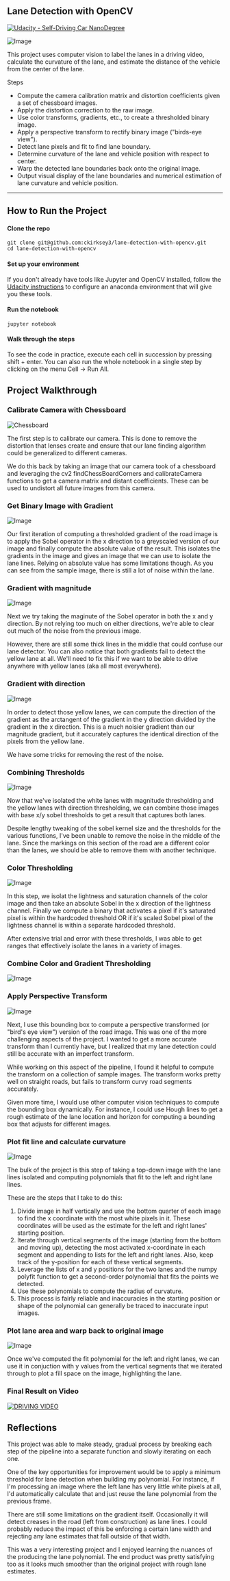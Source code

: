 ## Lane Detection with OpenCV
[![Udacity - Self-Driving Car NanoDegree](https://s3.amazonaws.com/udacity-sdc/github/shield-carnd.svg)](http://www.udacity.com/drive)

![Image](resources/plot_lane.png?raw=true "")

This project uses computer vision to label the lanes in a driving video, calculate the curvature of the lane, and estimate the distance of the vehicle from the center of the lane.

Steps
* Compute the camera calibration matrix and distortion coefficients given a set of chessboard images.
* Apply the distortion correction to the raw image.  
* Use color transforms, gradients, etc., to create a thresholded binary image.
* Apply a perspective transform to rectify binary image ("birds-eye view"). 
* Detect lane pixels and fit to find lane boundary.
* Determine curvature of the lane and vehicle position with respect to center.
* Warp the detected lane boundaries back onto the original image.
* Output visual display of the lane boundaries and numerical estimation of lane curvature and vehicle position.

---

## How to Run the Project

#### Clone the repo
```
git clone git@github.com:ckirksey3/lane-detection-with-opencv.git
cd lane-detection-with-opencv
```

#### Set up your environment
If you don't already have tools like Jupyter and OpenCV installed, follow the [Udacity instructions](https://github.com/udacity/CarND-Term1-Starter-Kit/blob/master/doc/configure_via_anaconda.md) to configure an anaconda environment that will give you these tools.

#### Run the notebook
```
jupyter notebook
```

#### Walk through the steps
To see the code in practice, execute each cell in succession by pressing shift + enter.
You can also run the whole notebook in a single step by clicking on the menu Cell -> Run All.

## Project Walkthrough


### Calibrate Camera with Chessboard
![Chessboard](resources/chessboard.png?raw=true "Chessboard calibration")

The first step is to calibrate our camera. This is done to remove the distortion that lenses create and ensure that our lane finding algorithm could be generalized to different cameras.

We do this back by taking an image that our camera took of a chessboard and leveraging the cv2 findChessBoardCorners and calibrateCamera functions to get a camera matrix and distant coefficients. These can be used to undistort all future images from this camera.

### Get Binary Image with Gradient
![Image](resources/threshold_gradient.png?raw=true "")

Our first iteration of computing a thresholded gradient of the road image is to apply the Sobel operator in the x direction to a greyscaled version of our image and finally compute the absolute value of the result. This isolates the gradients in the image and gives an image that we can use to isolate the lane lines. Relying on absolute value has some limitations though. As you can see from the sample image, there is still a lot of noise within the lane.

### Gradient with magnitude
![Image](resources/threshold_magnitude.png?raw=true "")

Next we try taking the maginute of the Sobel operator in both the x and y direction. By not relying too much on either directions, we're able to clear out much of the noise from the previous image.

However, there are still some thick lines in the middle that could confuse our lane detector. You can also notice that both gradients fail to detect the yellow lane at all. We'll need to fix this if we want to be able to drive anywhere with yellow lanes (aka all most everywhere).

### Gradient with direction
![Image](data_analysis/threshold_gradient_dir.png?raw=true "")

In order to detect those yellow lanes, we can compute the direction of the gradient as the arctangent of the gradient in the y direction divided by the gradient in the x direction. This is a much noisier gradient than our magnitude gradient, but it accurately captures the identical direction of the pixels from the yellow lane.

We have some tricks for removing the rest of the noise.

### Combining Thresholds
![Image](resources/threshold_combined.png?raw=true "")

Now that we've isolated the white lanes with magnitude thresholding and the yellow lanes with direction thresholding, we can combine those images with base x/y sobel thresholds to get a result that captures both lanes.

Despite lengthy tweaking of the sobel kernel size and the thresholds for the various functions, I've been unable to remove the noise in the middle of the lane. Since the markings on this section of the road are a different color than the lanes, we should be able to remove them with another technique.

### Color Thresholding
![Image](resources/threshold_color.png?raw=true "")

In this step, we isolat the lightness and saturation channels of the color image and then take an absolute Sobel in the x direction of the lightness channel. Finally we compute a binary that activates a pixel if it's saturated pixel is within the hardcoded threshold OR if it's scaled Sobel pixel of the lightness channel is within a separate hardcoded threshold.

After extensive trial and error with these thresholds, I was able to get ranges that effectively isolate the lanes in a variety of images.

### Combine Color and Gradient Thresholding
![Image](resources/color_plus_gradient.png?raw=true "")

### Apply Perspective Transform
![Image](resources/perspective_transform.png?raw=true "")

Next, I use this bounding box to compute a perspective transformed (or "bird's eye view") version of the road image. This was one of the more challenging aspects of the project. I wanted to get a more accurate transform than I currently have, but I realized that my lane detection could still be accurate with an imperfect transform.

While working on this aspect of the pipeline, I found it helpful to compute the transform on a collection of sample images. The transform works pretty well on straight roads, but fails to transform curvy road segments accurately.

Given more time, I would use other computer vision techniques to compute the bounding box dynamically. For instance, I could use Hough lines to get a rough estimate of the lane location and horizon for computing a bounding box that adjusts for different images.

### Plot fit line and calculate curvature
![Image](resources/plot_curve.png?raw=true "")

The bulk of the project is this step of taking a top-down image with the lane lines isolated and computing polynomials that fit to the left and right lane lines.

These are the steps that I take to do this:
1. Divide image in half vertically and use the bottom quarter of each image to find the x coordinate with the most white pixels in it. These coordinates will be used as the estimate for the left and right lanes' starting position.
1. Iterate through vertical segments of the image (starting from the bottom and moving up), detecting the most activated x-coordinate in each segment and appending to lists for the left and right lanes. Also, keep track of the y-position for each of these vertical segments.
1. Leverage the lists of x and y positions for the two lanes and the numpy polyfit function to get a second-order polynomial that fits the points we detected.
1. Use these polynomials to compute the radius of curvature.
1. This process is fairly reliable and inaccuracies in the starting position or shape of the polynomial can generally be traced to inaccurate input images.

### Plot lane area and warp back to original image
![Image](resources/plot_lane.png?raw=true "")

Once we've computed the fit polynomial for the left and right lanes, we can use it in conjuction with y values from the vertical segments that we iterated through to plot a fill space on the image, highlighting the lane.

### Final Result on Video
[![DRIVING VIDEO](https://img.youtube.com/vi/kOJNMwngNEo/0.jpg)](https://www.youtube.com/watch?v=kOJNMwngNEo)

## Reflections
This project was able to make steady, gradual process by breaking each step of the pipeline into a separate function and slowly iterating on each one.

One of the key opportunities for improvement would be to apply a minimum threshold for lane detection when building my polynomial. For instance, if I'm processing an image where the left lane has very little white pixels at all, I'd automatically calculate that and just reuse the lane polynomial from the previous frame.

There are still some limitations on the gradient itself. Occasionally it will detect creases in the road (left from construction) as lane lines. I could probably reduce the impact of this be enforcing a certain lane width and rejecting any lane estimates that fall outside of that width.

This was a very interesting project and I enjoyed learning the nuances of the producing the lane polynomial. The end product was pretty satisfying too as it looks much smoother than the original project with rough lane estimates.
